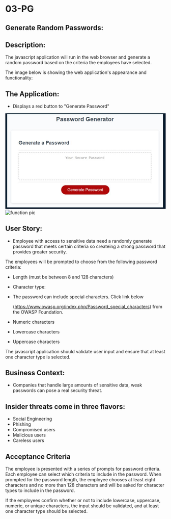 # 03-PG

## Generate Random Passwords:

## Description:

The javascript application will run in the web browser and generate a random password based on the criteria the employees have selected.

The image below is showing the web application's appearance and functionality:

## The Application:

- Displays a red button to "Generate Password"

<img src="./assets/password generator.jpg" alt ="pic of app" title="Password Generator" />
<img src= "./assts/asssword generator function.png" alt = "function pic" />

## User Story:

- Employee with access to sensitive data need a randomly generate password that meets certain criteria so createing a strong password that provides greater security.

The employees will be prompted to choose from the following password criteria:

- Length (must be between 8 and 128 characters)

- Character type:

- The password can include special characters. Click link below

  (https://www.owasp.org/index.php/Password_special_characters) from the OWASP Foundation.

- Numeric characters

- Lowercase characters

- Uppercase characters

The javascript application should validate user input and ensure that at least one character type is selected.

## Business Context:

- Companies that handle large amounts of sensitive data, weak passwords can pose a real security threat.

## Insider threats come in three flavors:

- Social Engineering
- Phishing
- Compromised users
- Malicious users
- Careless users

## Acceptance Criteria

The employee is presented with a series of prompts for password criteria. Each employee can select which criteria to include in the password. When prompted for the password length, the employee chooses at least eight characters and no more than 128 characters and will be asked for character types to include in the password.

If the employees confirm whether or not to include lowercase, uppercase, numeric, or unique characters, the input should be validated, and at least one character type should be selected.
